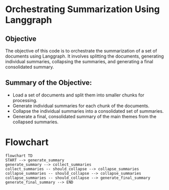 # Orchestrating Summarization Using Langgraph

## Objective
The objective of this code is to orchestrate the summarization of a set of documents using Langgraph. It involves splitting the documents, generating individual summaries, collapsing the summaries, and generating a final consolidated summary.

## Summary of the Objective:
- Load a set of documents and split them into smaller chunks for processing.
- Generate individual summaries for each chunk of the documents.
- Collapse the individual summaries into a consolidated set of summaries.
- Generate a final, consolidated summary of the main themes from the collapsed summaries.

# Flowchart
```mermaid
flowchart TD
START --> generate_summary
generate_summary --> collect_summaries
collect_summaries -- should_collapse --> collapse_summaries
collapse_summaries -- should_collapse --> collapse_summaries
collapse_summaries -- should_collapse --> generate_final_summary
generate_final_summary --> END
```
